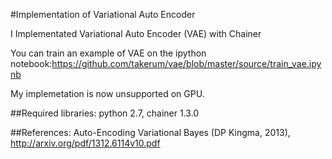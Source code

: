 #Implementation of Variational Auto Encoder

I Implementated Variational Auto Encoder (VAE) with Chainer

You can train an example of VAE on the ipython notebook:https://github.com/takerum/vae/blob/master/source/train_vae.ipynb

My implemetation is now unsupported on GPU.

##Required libraries:
python 2.7, chainer 1.3.0

##References:
Auto-Encoding Variational Bayes (DP Kingma, 2013), http://arxiv.org/pdf/1312.6114v10.pdf

